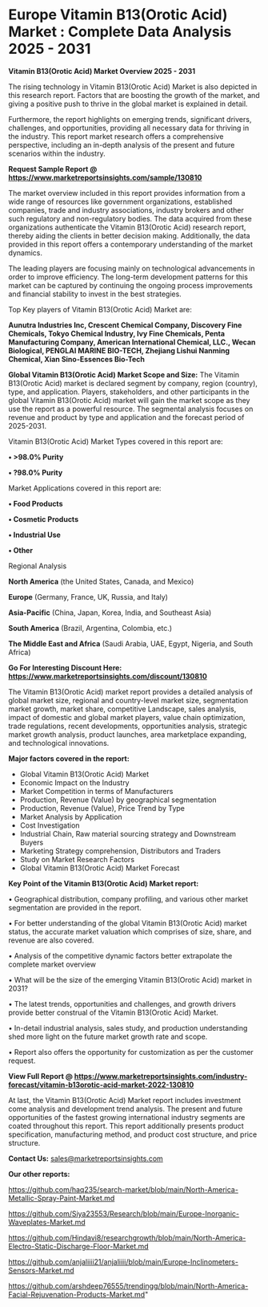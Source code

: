 # Europe Vitamin B13(Orotic Acid) Market : Complete Data Analysis 2025 - 2031

<Strong> Vitamin B13(Orotic Acid) Market Overview 2025 - 2031</strong>

The rising technology in Vitamin B13(Orotic Acid) Market is also depicted in this research report. Factors that are boosting the growth of the market, and giving a positive push to thrive in the global market is explained in detail.

Furthermore, the report highlights on emerging trends, significant drivers, challenges, and opportunities, providing all necessary data for thriving in the industry. This report market research offers a comprehensive perspective, including an in-depth analysis of the present and future scenarios within the industry.

<strong>Request Sample Report @ <a href=https://www.marketreportsinsights.com/sample/130810>https://www.marketreportsinsights.com/sample/130810</a></strong>

The market overview included in this report provides information from a wide range of resources like government organizations, established companies, trade and industry associations, industry brokers and other such regulatory and non-regulatory bodies. The data acquired from these organizations authenticate the Vitamin B13(Orotic Acid) research report, thereby aiding the clients in better decision making. Additionally, the data provided in this report offers a contemporary understanding of the market dynamics.

The leading players are focusing mainly on technological advancements in order to improve efficiency. The long-term development patterns for this market can be captured by continuing the ongoing process improvements and financial stability to invest in the best strategies.

Top Key players of Vitamin B13(Orotic Acid) Market are:

<strong>Aunutra Industries Inc, Crescent Chemical Company, Discovery Fine Chemicals, Tokyo Chemical Industry, Ivy Fine Chemicals, Penta Manufacturing Company, American International Chemical, LLC., Wecan Biological, PENGLAI MARINE BIO-TECH, Zhejiang Lishui Nanming Chemical, Xian Sino-Essences Bio-Tech</strong>

<strong><b>Global Vitamin B13(Orotic Acid) Market Scope and Size:</b></strong>
The Vitamin B13(Orotic Acid) market is declared segment by company, region (country), type, and application. Players, stakeholders, and other participants in the global Vitamin B13(Orotic Acid) market will gain the market scope as they use the report as a powerful resource. The segmental analysis focuses on revenue and product by type and application and the forecast period of 2025-2031.

Vitamin B13(Orotic Acid) Market Types covered in this report are:

<strong>• >98.0% Purity

• ?98.0% Purity</strong>

Market Applications covered in this report are:

<strong>• Food Products

• Cosmetic Products

• Industrial Use

• Other</strong> 

Regional Analysis

<strong>North America</strong> (the United States, Canada, and Mexico)

<strong>Europe</strong> (Germany, France, UK, Russia, and Italy)

<strong>Asia-Pacific</strong> (China, Japan, Korea, India, and Southeast Asia)

<strong>South America</strong> (Brazil, Argentina, Colombia, etc.)

<strong>The Middle East and Africa</strong> (Saudi Arabia, UAE, Egypt, Nigeria, and South Africa)

<strong>Go For Interesting Discount Here: <a href=https://www.marketreportsinsights.com/discount/130810>https://www.marketreportsinsights.com/discount/130810</a></strong>

The Vitamin B13(Orotic Acid) market report provides a detailed analysis of global market size, regional and country-level market size, segmentation market growth, market share, competitive Landscape, sales analysis, impact of domestic and global market players, value chain optimization, trade regulations, recent developments, opportunities analysis, strategic market growth analysis, product launches, area marketplace expanding, and technological innovations.

<strong><b>Major factors covered in the report:</b></strong>
<ul>
  <li>Global Vitamin B13(Orotic Acid) Market </li>
  <li>Economic Impact on the Industry</li>
  <li>Market Competition in terms of Manufacturers</li>
  <li>Production, Revenue (Value) by geographical segmentation</li>
  <li>Production, Revenue (Value), Price Trend by Type</li>
  <li>Market Analysis by Application</li>
  <li>Cost Investigation</li>
  <li>Industrial Chain, Raw material sourcing strategy and Downstream Buyers</li>
  <li>Marketing Strategy comprehension, Distributors and Traders</li>
  <li>Study on Market Research Factors</li>
  <li>Global Vitamin B13(Orotic Acid) Market Forecast</li>
</ul>

<strong><b>Key Point of the Vitamin B13(Orotic Acid) Market report:</b></strong>

• Geographical distribution, company profiling, and various other market segmentation are provided in the report.

• For better understanding of the global Vitamin B13(Orotic Acid) market status, the accurate market valuation which comprises of size, share, and revenue are also covered.

• Analysis of the competitive dynamic factors better extrapolate the complete market overview

• What will be the size of the emerging Vitamin B13(Orotic Acid) market in 2031?

• The latest trends, opportunities and challenges, and growth drivers provide better construal of the Vitamin B13(Orotic Acid) Market.

• In-detail industrial analysis, sales study, and production understanding shed more light on the future market growth rate and scope.

• Report also offers the opportunity for customization as per the customer request.

<strong><b>View Full Report @ <a href=https://www.marketreportsinsights.com/industry-forecast/vitamin-b13orotic-acid-market-2022-130810>https://www.marketreportsinsights.com/industry-forecast/vitamin-b13orotic-acid-market-2022-130810</a></b></strong>


At last, the Vitamin B13(Orotic Acid) Market report includes investment come analysis and development trend analysis. The present and future opportunities of the fastest growing international industry segments are coated throughout this report. This report additionally presents product specification, manufacturing method, and product cost structure, and price structure.

<strong>Contact Us:</strong>
sales@marketreportsinsights.com

<strong>Our other reports:</strong>

<a href=https://github.com/haq235/search-market/blob/main/North-America-Metallic-Spray-Paint-Market.md>https://github.com/haq235/search-market/blob/main/North-America-Metallic-Spray-Paint-Market.md</a>

<a href=https://github.com/Siya23553/Research/blob/main/Europe-Inorganic-Waveplates-Market.md>https://github.com/Siya23553/Research/blob/main/Europe-Inorganic-Waveplates-Market.md</a>

<a href=https://github.com/Hindavi8/researchgrowth/blob/main/North-America-Electro-Static-Discharge-Floor-Market.md>https://github.com/Hindavi8/researchgrowth/blob/main/North-America-Electro-Static-Discharge-Floor-Market.md</a>

<a href=https://github.com/anjaliiii21/anjaliiii/blob/main/Europe-Inclinometers-Sensors-Market.md>https://github.com/anjaliiii21/anjaliiii/blob/main/Europe-Inclinometers-Sensors-Market.md</a>

<a href=https://github.com/arshdeep76555/trendingg/blob/main/North-America-Facial-Rejuvenation-Products-Market.md>https://github.com/arshdeep76555/trendingg/blob/main/North-America-Facial-Rejuvenation-Products-Market.md</a>"
